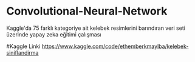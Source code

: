 # Convolutional-Neural-Network
Kaggle'da 75 farklı kategoriye ait kelebek resimlerini barındıran veri seti üzerinde yapay zeka eğitimi çalışması

#Kaggle Linki
https://www.kaggle.com/code/ethemberkmaylba/kelebek-siniflandirma
